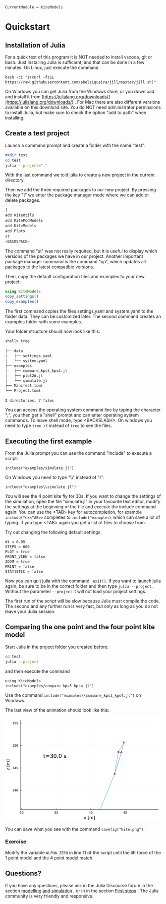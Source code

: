 ```@meta
CurrentModule = KiteModels
```
# Quickstart

## Installation of Julia
For a quick test of this program it is NOT needed to install vscode, git or bash. Just installing Julia is sufficient,
and that can be done in a few minutes. On Linux, just execute the command:
```
bash -ci "$(curl -fsSL https://raw.githubusercontent.com/abelsiqueira/jill/master/jill.sh)"
```
On Windows you can get Julia from the Windows store, or you download and install it from [https://julialang.org/downloads/](https://julialang.org/downloads/) . For Mac there are also different versions available on this download site.
You do NOT need administrator permissions to install Julia, but make sure to check the option "add to path" when installing.

## Create a test project
Launch a command prompt and create a folder with the name "test":
```bash
mkdir test
cd test
julia --project="."
```
With the last command we told julia to create a new project in the current directory.

Then we add the three required packages to our new project. By pressing the key "]"
we enter the package manager mode where we can add or delete packages.
```julia
]
add KiteUtils
add KitePodModels
add KiteModels
add Plots
st
<BACKSPACE>
```
The command "st" was not really required, but it is useful to display which versions
of the packages we have in our project. Another important package manager command
is the command "up", which updates all packages to the latest compatible versions.

Then, copy the default configuration files and examples to your new project:
```julia
using KiteModels
copy_settings()
copy_examples()
```
The first command copies the files settings.yaml and system.yaml to the folder data.
They can be customized later. The second command creates an examples folder with some examples.

Your folder structure should now look like this:
```
shell> tree
.
├── data
│   ├── settings.yaml
│   └── system.yaml
├── examples
│   ├── compare_kps3_kps4.jl
│   ├── plot2d.jl
│   └── simulate.jl
├── Manifest.toml
└── Project.toml

2 directories, 7 files
```
You can access the operating system command line by typing the character ";", you then get a "shell" prompt and can enter operating system commands. To leave shell mode, type \<BACKSLASH\>. 
On windows you need to type ```tree /f``` instead of ```tree``` to see the files.

## Executing the first example
From the Julia prompt you can use the command "include" to execute a script:
```
include("examples/simulate.jl")
```
On Windows you need to type "\\\\" instead of "/":
```
include("examples\\simulate.jl")
```
You will see the 4 point kite fly for 30s. If you want to change the settings of the simulation, open the file "simulate.jl" in your favourite text editor, modify the settings at the beginning of the file and execute the include command again.
You can use the   \<TAB\> key for autocompletion, for example ```include("ex<TAB>>``` completes to ```include("examples\``` which can save a lot of typing. If you type \<TAB\> again you get a list of files to choose from.

Try out changing the following default settings:
```
dt = 0.05
STEPS = 600
PLOT = true
FRONT_VIEW = false
ZOOM = true
PRINT = false
STATISTIC = false
```
Now you can quit julia with the command ``` exit()```. If you want to launch julia again, be sure to be in the correct folder and then type ```julia --project```. Without the parameter ```--project``` it will not load your project settings.

The first run of the script will be slow because Julia must compile the code. The second and any further run is very fast, but only as long as you do not leave your Julia session.

## Comparing the one point and the four point kite model
Start Julia in the project folder you created before:
```bash
cd test
julia --project
```
and then execute the command
```
using KiteModels
include("examples/compare_kps3_kps4.jl")
```
Use the command ```include("examples\\compare_kps3_kps4.jl")``` on Windows.

The last view of the animation should look like this:

![Initial State](kite.png)

You can save what you see with the command ```savefig("kite.png")```.

### Exercise
Modify the variable ```ALPHA_ZERO``` in line 11 of the script until the lift force of the 1 point model and the 4 point model match.

## Questions?
If you have any questions, please ask in the Julia Discourse forum in the section [modelling and simulation](https://discourse.julialang.org/c/domain/models) , or in in the section [First steps](https://discourse.julialang.org/c/first-steps) . The Julia community is very friendly and responsive.